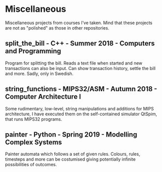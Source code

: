 # Miscellaneous
Miscellaneous projects from courses I've taken. Mind that these projects are not as "polished" as those in other repositories. 

## split_the_bill - C++ - Summer 2018 - Computers and Programming

Program for splitting the bill. Reads a text file when started and new transactions can also be input. Can show transaction history, settle the bill and more. Sadly, only in Swedish.

## string_functions - MIPS32/ASM - Autumn 2018 - Computer Architecture I

Some rudimentary, low-level, string manipulations and additions for MIPS architecture, I have executed them on the self-contained simulator QtSpim, that runs MIPS32 programs.

## painter - Python - Spring 2019 - Modelling Complex Systems

Painter automata which follows a set of given rules. Colours, rules, timesteps and more can be costumised giving potentially infinite possibilities of outcomes.
